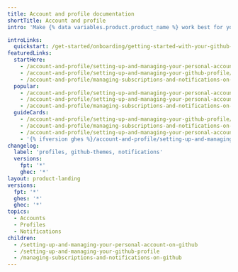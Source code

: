 ```yaml
---
title: Account and profile documentation
shortTitle: Account and profile
intro: 'Make {% data variables.product.product_name %} work best for you by adjusting the settings for your personal account, personalizing your profile page, and managing the notifications you receive for activity on {% data variables.product.prodname_dotcom %}.' '

introLinks:
  quickstart: /get-started/onboarding/getting-started-with-your-github-account
featuredLinks:
  startHere:
    - /account-and-profile/setting-up-and-managing-your-personal-account-on-github/managing-user-account-settings/changing-your-github-username
    - /account-and-profile/setting-up-and-managing-your-github-profile/customizing-your-profile/managing-your-profile-readme
    - /account-and-profile/managing-subscriptions-and-notifications-on-github/setting-up-notifications/about-notifications
  popular:
    - /account-and-profile/setting-up-and-managing-your-personal-account-on-github/managing-email-preferences/setting-your-commit-email-address
    - /account-and-profile/setting-up-and-managing-your-personal-account-on-github/managing-access-to-your-personal-repositories/inviting-collaborators-to-a-personal-repository
    - /account-and-profile/managing-subscriptions-and-notifications-on-github/setting-up-notifications/configuring-notifications
  guideCards:
    - /account-and-profile/setting-up-and-managing-your-github-profile/managing-contribution-settings-on-your-profile/why-are-my-contributions-not-showing-up-on-my-profile
    - /account-and-profile/managing-subscriptions-and-notifications-on-github/viewing-and-triaging-notifications/managing-notifications-from-your-inbox
    - /account-and-profile/setting-up-and-managing-your-personal-account-on-github/managing-email-preferences/blocking-command-line-pushes-that-expose-your-personal-email-address
    - '{% ifversion ghes %}/account-and-profile/setting-up-and-managing-your-personal-account-on-github/managing-user-account-settings/managing-the-default-branch-name-for-your-repositories{% endif %}'
changelog:
  label: 'profiles, github-themes, notifications'
  versions:
    fpt: '*'
    ghec: '*'
layout: product-landing
versions:
  fpt: '*'
  ghes: '*'
  ghec: '*'
topics:
  - Accounts
  - Profiles
  - Notifications
children:
  - /setting-up-and-managing-your-personal-account-on-github
  - /setting-up-and-managing-your-github-profile
  - /managing-subscriptions-and-notifications-on-github
---
```


